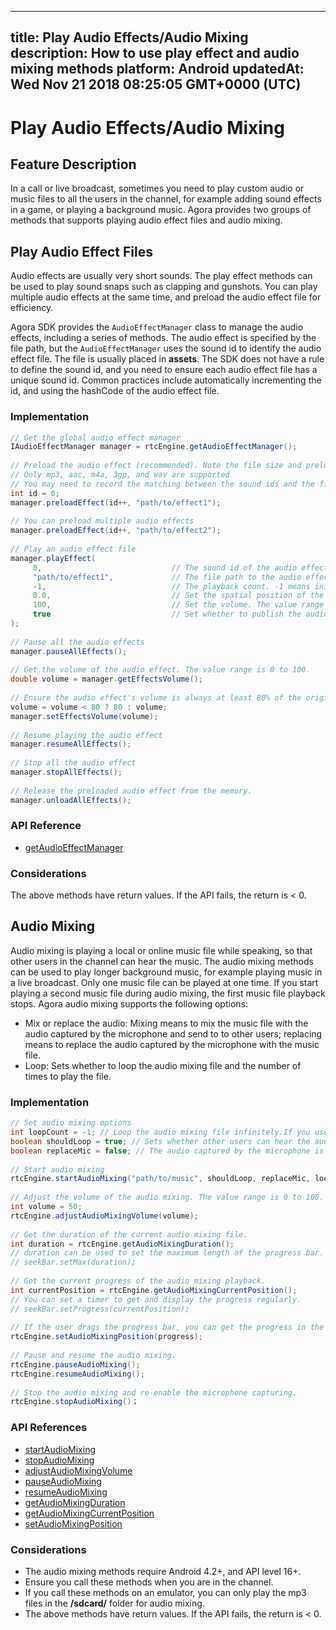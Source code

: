 
---
title: Play Audio Effects/Audio Mixing
description: How to use play effect and audio mixing methods
platform: Android
updatedAt: Wed Nov 21 2018 08:25:05 GMT+0000 (UTC)
---
# Play Audio Effects/Audio Mixing
## Feature Description
In a call or live broadcast, sometimes you need to play custom audio or music files to all the users in the channel, for example adding sound effects in a game, or playing a background music. Agora provides two groups of methods that supports playing audio effect files and audio mixing.
## Play Audio Effect Files

Audio effects are usually very short sounds. The play effect methods can be used to play sound snaps such as clapping and gunshots. You can play multiple audio effects at the same time, and preload the audio effect file for efficiency.

Agora SDK provides the `AudioEffectManager` class to manage the audio effects, including a series of methods. The audio effect is specified by the file path, but the `AudioEffectManager` uses the sound id to identify the audio effect file. The file is usually placed in **assets**. The SDK does not have a rule to define the sound id, and you need to ensure each audio effect file has a unique sound id. Common practices include automatically incrementing the id, and using the hashCode of the audio effect file.

### Implementation

```java
// Get the global audio effect manager
IAudioEffectManager manager = rtcEngine.getAudioEffectManager();
  
// Preload the audio effect (recommended). Note the file size and preload the file before joining the channel.
// Only mp3, aac, m4a, 3gp, and wav are supported
// You may need to record the matching between the sound ids and the file paths.
int id = 0;
manager.preloadEffect(id++, "path/to/effect1");
  
// You can preload multiple audio effects
manager.preloadEffect(id++, "path/to/effect2");
  
// Play an audio effect file
manager.playEffect(
	 0,                             // The sound id of the audio effect file to play
	 "path/to/effect1",             // The file path to the audio effect
	 -1,                            // The playback count. -1 means inifinite loop until stopEffect() or stopAllEffects() is called.
	 0.0,                           // Set the spatial position of the audio effect. 0 means the audio effect shows ahead.
	 100,                           // Set the volume. The value range is 0 to 100. 100 represents the original volume.
	 true                           // Set whether to publish the audio effecet.
);
  
// Pause all the audio effects
manager.pauseAllEffects();
  
// Get the volume of the audio effect. The value range is 0 to 100.
double volume = manager.getEffectsVolume();
  
// Ensure the audio effect's volume is always at least 80% of the original volume.
volume = volume < 80 ? 80 : volume;
manager.setEffectsVolume(volume);
  
// Resume playing the audio effect
manager.resumeAllEffects();
  
// Stop all the audio effect
manager.stopAllEffects();
  
// Release the preloaded audio effect from the memory.
manager.unloadAllEffects();
```

### API Reference

- [getAudioEffectManager](https://docs.agora.io/en/Video/API%20Reference/java/classio_1_1agora_1_1rtc_1_1_rtc_engine.html#afd61b8d5e923f9e03cd419dcaf23b4af)

### Considerations

The above methods have return values. If the API fails, the return is < 0.

## Audio Mixing

Audio mixing is playing a local or online music file while speaking, so that other users in the channel can hear the music. The audio mixing methods can be used to play longer background music, for example playing music in a live broadcast. Only one music file can be played at one time. If you start playing a second music file during audio mixing, the first music file playback stops.
Agora audio mixing supports the following options:
- Mix or replace the audio: Mixing means to mix the music file with the audio captured by the microphone and send to to other users; replacing means to replace the audio captured by the microphone with the music file.
- Loop: Sets whether to loop the audio mixing file and the number of times to play the file.

### Implementation

```java
// Set audio mixing options
int loopCount = -1; // Loop the audio mixing file infinitely.If you use a positive integer, it represents the number of times to play the file.
boolean shouldLoop = true; // Sets whether other users can hear the audio mixing; if set to true, only the local user can hear the audio mixing.
boolean replaceMic = false; // The audio captured by the microphone is not replaced by the audio mixing file.
  
// Start audio mixing
rtcEngine.startAudioMixing("path/to/music", shouldLoop, replaceMic, loopCount);
  
// Adjust the volume of the audio mixing. The value range is 0 to 100. 100 represents the orginial volume (default).
int volume = 50;
rtcEngine.adjustAudioMixingVolume(volume);
  
// Get the duration of the current audio mixing file.
int duration = rtcEngine.getAudioMixingDuration();
// duration can be used to set the maximum length of the progress bar.
// seekBar.setMax(duration);
  
// Get the current progress of the audio mixing playback.
int currentPosition = rtcEngine.getAudioMixingCurrentPosition();
// You can set a timer to get and display the progress regularly.
// seekBar.setProgress(currentPosition);
  
// If the user drags the progress bar, you can get the progress in the callback of the seekBar and reset the current position of the music.
rtcEngine.setAudioMixingPosition(progress);
  
// Pause and resume the audio mixing.
rtcEngine.pauseAudioMixing();
rtcEngine.resumeAudioMixing();
  
// Stop the audio mixing and re-enable the microphone capturing.
rtcEngine.stopAudioMixing()；
```

### API References

- [startAudioMixing](https://docs.agora.io/en/Video/API%20Reference/java/classio_1_1agora_1_1rtc_1_1_rtc_engine.html#ac56ceea1a143a4898382bce10b04df09)
- [stopAudioMixing](https://docs.agora.io/en/Video/API%20Reference/java/classio_1_1agora_1_1rtc_1_1_rtc_engine.html#addb1cbc23b7f725eea6eedd18412854d)
- [adjustAudioMixingVolume](https://docs.agora.io/en/Video/API%20Reference/java/classio_1_1agora_1_1rtc_1_1_rtc_engine.html#a13c5737248d5a5abf6e8eb3130aba65a)
- [pauseAudioMixing](https://docs.agora.io/en/Video/API%20Reference/java/classio_1_1agora_1_1rtc_1_1_rtc_engine.html#ab2d4fb72ec3031f59da72b55857e0da7)
- [resumeAudioMixing](https://docs.agora.io/en/Video/API%20Reference/java/classio_1_1agora_1_1rtc_1_1_rtc_engine.html#aedad78215c21f0a6acac7f155199f3ce)
- [getAudioMixingDuration](https://docs.agora.io/en/Video/API%20Reference/java/classio_1_1agora_1_1rtc_1_1_rtc_engine.html#a8bbeb8a8b07e4e7b1a0a493f1c66998d)
- [getAudioMixingCurrentPosition](https://docs.agora.io/en/Video/API%20Reference/java/classio_1_1agora_1_1rtc_1_1_rtc_engine.html#a5119b0e6b356f867f7e13a6e1b2bb3e5)
- [setAudioMixingPosition](https://docs.agora.io/en/Video/API%20Reference/java/classio_1_1agora_1_1rtc_1_1_rtc_engine.html#a12c3dc250c86d54552c1589dfda2e002)

### Considerations

- The audio mixing methods require Android 4.2+, and API level 16+.
- Ensure you call these methods when you are in the channel.
- If you call these methods on an emulator, you can only play the mp3 files in the **/sdcard/** folder for audio mixing.
- The above methods have return values. If the API fails, the return is < 0.
